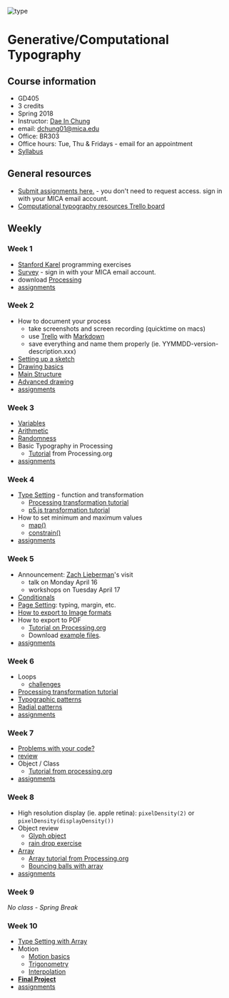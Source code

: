 ![type](images/type-anim.gif)

# Generative/Computational Typography

## Course information
- GD405
- 3 credits
- Spring 2018
- Instructor: [Dae In Chung](http://paperdove.com)
- email: [dchung01@mica.edu](mailto:dchung01@mica.edu)
- Office: BR303
- Office hours: Tue, Thu & Fridays - email for an appointment
- [Syllabus](files/MICA-18SP-GenType-Syllabus.pdf)

## General resources
- [Submit assignments here.](https://drive.google.com/drive/folders/11t0H6FQ7-p-8r-f7UgTzNdKfTzrla2VR?usp=sharing) - you don't need to request access. sign in with your MICA email account.
- [Computational typography resources Trello board](https://trello.com/b/1P0cgPsv/computational-typography-resources)

## Weekly

### Week 1
- [Stanford Karel](http://stanford.edu/%7Ecpiech/karel/learn.html) programming exercises
- [Survey](https://goo.gl/forms/RP3SSk7o9McPhvr53) - sign in with your MICA email account.
- download [Processing](http://processing.org)
- [assignments](lectures/w1-assignments.md)

### Week 2
- How to document your process
  - take screenshots and screen recording (quicktime on macs)
  - use [Trello](http://trello.com) with [Markdown](http://help.trello.com/article/821-using-markdown-in-trello)
  - save everything and name them properly (ie. YYMMDD-version-description.xxx)
- [Setting up a sketch](lectures/w2-setting-up-sketch.md)
- [Drawing basics](lectures/w2-drawing-basics.md) 
- [Main Structure](lectures/w2-main-structure.md)
- [Advanced drawing](lectures/w2-drawing-advanced.md)
- [assignments](lectures/w2-assignments.md)

### Week 3
- [Variables](lectures/w3-variables.md)
- [Arithmetic](lectures/w3-arithmetic.md)
- [Randomness](lectures/w3-randomness.md)
- Basic Typography in Processing
  - [Tutorial](https://processing.org/tutorials/typography/) from Processing.org
- [assignments](lectures/w3-assignments.md)

### Week 4
- [Type Setting](lectures/w3-type-setting.md) - function and transformation
  - [Processing transformation tutorial](https://processing.org/tutorials/transform2d/)
  - [p5.js transformation tutorial](https://creative-coding.decontextualize.com/transformations-and-functions/)
- How to set minimum and maximum values
  - [map()](https://processing.org/reference/map_.html)
  - [constrain()](https://processing.org/reference/constrain_.html)
- [assignments](lectures/w4-assignments.md)

### Week 5
- Announcement: [Zach Lieberman](https://www.instagram.com/zach.lieberman/)'s visit
  - talk on Monday April 16
  - workshops on Tuesday April 17
- [Conditionals](lectures/w5-conditionals.md)
- [Page Setting](lectures/w5-page-setting.md): typing, margin, etc.
- [How to export to Image formats](lectures/w5-image-export.md)
- How to export to PDF
  - [Tutorial on Processing.org](https://processing.org/reference/libraries/pdf/index.html)
  - Download [example files](files/pdf-saving-in-processing.zip).
- [assignments](lectures/w5-assignments.md)

### Week 6
- Loops
  - [challenges](lectures/w6-loop-challenge.md)
- [Processing transformation tutorial](https://processing.org/tutorials/transform2d/)
- [Typographic patterns](lectures/w6-type-patterns.md)
- [Radial patterns](lectures/w6-radial-patterns.md)
- [assignments](lectures/w6-assignments.md)

### Week 7
- [Problems with your code?](lectures/w7-problem-solving-tips.md)
- [review](lectures/w7-review.md)
- Object / Class
  - [Tutorial from processing.org](https://processing.org/tutorials/objects/)
- [assignments](lectures/w7-assignments.md)

### Week 8
- High resolution display (ie. apple retina): `pixelDensity(2)` or `pixelDensity(displayDensity())`
- Object review
  - [Glyph object](lectures/w8-object-glyph.md)
  - [rain drop exercise](lectures/w8-object-raindrop.md)
- [Array](lectures/w8-array.md)
  - [Array tutorial from Processing.org](https://processing.org/tutorials/arrays/)
  - [Bouncing balls with array](lectures/w8-array-bouncing-ball.md)
- [assignments](lectures/w8-assignments.md)

### Week 9
*No class - Spring Break*

### Week 10
- [Type Setting with Array](lectures/w10-array-type-setting.md)
- Motion
  - [Motion basics](lectures/w10-motion.md)
  - [Trigonometry](lectures/w10-trigonometry.md)
  - [Interpolation](lectures/w10-interpolation.md)
- **[Final Project](lectures/proj-final.md)** 
- [assignments](lectures/w10-assignments.md)

<!--
### Week 11
- [Final project brief](lectures/proj-final.md)

### Week 12
- [assingments](lectures/w12-assignments.md)

### Week 14
- Zach Lieberman's Workshop

- [animation transition example](http://codepen.io/cdaein/pen/gWadZG)

-->
